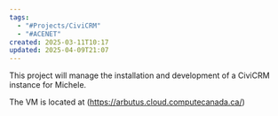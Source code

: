 ```yaml
---
tags:
  - "#Projects/CiviCRM"
  - "#ACENET"
created: 2025-03-11T10:17
updated: 2025-04-09T21:07
---
```

This project will manage the installation and development of a CiviCRM instance for Michele.

The VM is located at (https://arbutus.cloud.computecanada.ca/)
